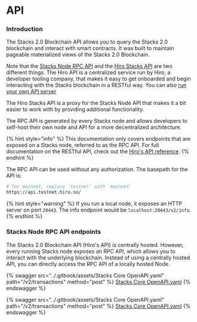 # API

### Introduction

The Stacks 2.0 Blockchain API allows you to query the Stacks 2.0 blockchain and interact with smart contracts. It was built to maintain pageable materialized views of the Stacks 2.0 Blockchain.

Note that the [Stacks Node RPC API](https://github.com/stacks-network/stacks-blockchain/) and the [Hiro Stacks API](https://www.hiro.so/stacks-api) are two different things. The Hiro API is a centralized service run by Hiro, a developer tooling company, that makes it easy to get onboarded and begin interacting with the Stacks blockchain in a RESTful way. You can also [run your own API server](https://docs.hiro.so/get-started/running-api-node)

The Hiro Stacks API is a proxy for the Stacks Node API that makes it a bit easier to work with by providing additional functionality.

The RPC API is generated by every Stacks node and allows developers to self-host their own node and API for a more decentralized architecture.

{% hint style="info" %}
This documentation only covers endpoints that are exposed on a Stacks node, referred to as the RPC API. For full documentation on the RESTful API, check out the [Hiro's API reference](https://docs.hiro.so/api).
{% endhint %}

The RPC API can be used without any authorization. The basepath for the API is:

```bash
# for mainnet, replace `testnet` with `mainnet`
https://api.testnet.hiro.so/
```

{% hint style="warning" %}
If you run a local node, it exposes an HTTP server on port `20443`. The info endpoint would be `localhost:20443/v2/info`.
{% endhint %}

### Stacks Node RPC API endpoints

The Stacks 2.0 Blockchain API (Hiro's API) is centrally hosted. However, every running Stacks node exposes an RPC API, which allows you to interact with the underlying blockchain. Instead of using a centrally hosted API, you can directly access the RPC API of a locally hosted Node.





{% swagger src="../.gitbook/assets/Stacks Core OpenAPI.yaml" path="/v2/transactions" method="post" %}
[Stacks Core OpenAPI.yaml](<../.gitbook/assets/Stacks Core OpenAPI.yaml>)
{% endswagger %}

{% swagger src="../.gitbook/assets/Stacks Core OpenAPI.yaml" path="/v2/transactions" method="post" %}
[Stacks Core OpenAPI.yaml](<../.gitbook/assets/Stacks Core OpenAPI.yaml>)
{% endswagger %}
